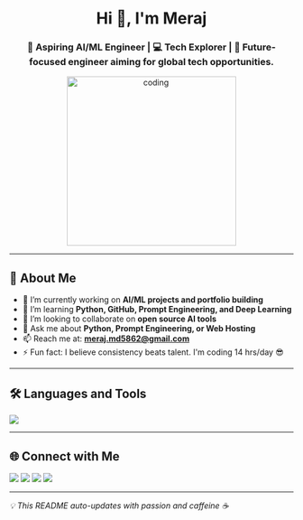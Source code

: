 <h1 align="center">Hi 👋, I'm Meraj </h1>
<h3 align="center">🚀 Aspiring AI/ML Engineer | 💻 Tech Explorer |  🚀 Future-focused engineer aiming for global tech opportunities.</h3>

<p align="center">
  <img src="https://media.giphy.com/media/qgQUggAC3Pfv687qPC/giphy.gif" width="300" alt="coding" />
</p>

---

## 🚀 About Me

- 🔭 I’m currently working on **AI/ML projects and portfolio building**
- 🌱 I’m learning **Python, GitHub, Prompt Engineering, and Deep Learning**
- 🤝 I’m looking to collaborate on **open source AI tools**
- 💬 Ask me about **Python, Prompt Engineering, or Web Hosting**
- 📫 Reach me at: **meraj.md5862@gmail.com**
- ⚡ Fun fact: I believe consistency beats talent. I'm coding 14 hrs/day 😎

---

## 🛠️ Languages and Tools

<p align="left">
  <img src="https://skillicons.dev/icons?i=python,html,css,cpp,bash,github,git,vscode,vercel" />
</p>

---

## 🌐 Connect with Me

<p align="left">
  <a href="https://www.linkedin.com/in/meraj-mohammed-526564362/" target="_main"><img src="https://img.shields.io/badge/LinkedIn-blue?style=for-the-badge&logo=linkedin"></a>
  <a href="https://meraj-two.vercel.app/" target="_main"><img src="https://img.shields.io/badge/Portfolio-ff69b4?style=for-the-badge&logo=vercel&logoColor=white"></a>
  <a href="mailto:meraj.md5862@gmail.com" target="_main"><img src="https://img.shields.io/badge/Gmail-red?style=for-the-badge&logo=gmail&logoColor=white"></a>
  <a href="https://leetcode.com/u/__meraj__07/" target="_main"><img src="https://img.shields.io/badge/LeetCode-orange?style=for-the-badge&logo=leetcode&logoColor=white"></a>
</p>

---

_💡 This README auto-updates with passion and caffeine ☕_
